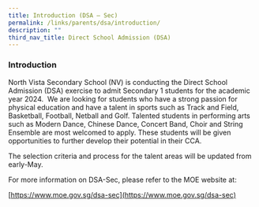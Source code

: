 ```yaml
---
title: Introduction (DSA – Sec)
permalink: /links/parents/dsa/introduction/
description: ""
third_nav_title: Direct School Admission (DSA)
---
```

### **Introduction**

North Vista Secondary School (NV) is conducting the Direct School Admission (DSA) exercise to admit Secondary 1 students for the academic year 2024.  We are looking for students who have a strong passion for physical education and have a talent in sports such as Track and Field, Basketball, Football, Netball and Golf. Talented students in performing arts such as Modern Dance, Chinese Dance, Concert Band, Choir and String Ensemble are most welcomed to apply. These students will be given opportunities to further develop their potential in their CCA.

The selection criteria and process for the talent areas will be updated from early-May.

For more information on DSA-Sec, please refer to the MOE website at:

[https://www.moe.gov.sg/dsa-sec](https://www.moe.gov.sg/dsa-sec)